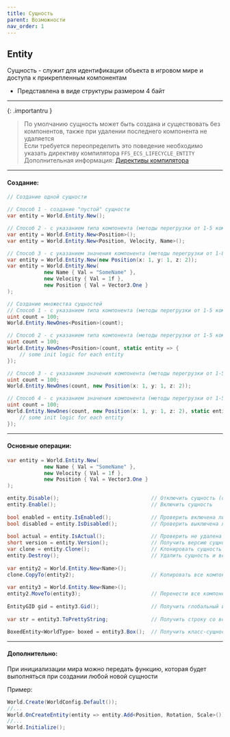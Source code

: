```yaml
---
title: Сущность
parent: Возможности
nav_order: 1
---
```


## Entity
Сущность - служит для идентификации объекта в игровом мире и доступа к прикрепленным компонентам
- Представлена в виде структуры размером 4 байт

___

{: .importantru }
> По умолчанию сущность может быть создана и существовать без компонентов, также при удалении последнего компонента не удаляется  
> Если требуется переопределить это поведение необходимо указать директиву компилятора `FFS_ECS_LIFECYCLE_ENTITY`  
> Дополнительная информация: [Директивы компилятора](compilerdirectives.md)

___

#### Создание:
```csharp
// Создание одной сущности

// Способ 1 - создание "пустой" сущности
var entity = World.Entity.New();

// Способ 2 - с указанием типа компонента (методы перегрузки от 1-5 компонентов)
var entity = World.Entity.New<Position>();
var entity = World.Entity.New<Position, Velocity, Name>();

// Способ 3 - с указанием значения компонента (методы перегрузки от 1-8 компонентов)
var entity = World.Entity.New(new Position(x: 1, y: 1, z: 2));
var entity = World.Entity.New(
            new Name { Val = "SomeName" },
            new Velocity { Val = 1f },
            new Position { Val = Vector3.One }
);

// Создание множества сущностей
// Способ 1 - с указанием типа компонента (методы перегрузки от 1-5 компонентов)
uint count = 100;
World.Entity.NewOnes<Position>(count);

// Способ 2 - с указанием типа компонента (методы перегрузки от 1-5 компонентов) + делегата инициализации каждой сущности
uint count = 100;
World.Entity.NewOnes<Position>(count, static entity => {
    // some init logic for each entity
});

// Способ 3 - с указанием значения компонента (методы перегрузки от 1-5 компонентов)
uint count = 100;
World.Entity.NewOnes(count, new Position(x: 1, y: 1, z: 2));

// Способ 4 - с указанием значения компонента (методы перегрузки от 1-5 компонентов) + делегата инициализации каждой сущности
uint count = 100;
World.Entity.NewOnes(count, new Position(x: 1, y: 1, z: 2), static entity => {
    // some init logic for each entity
});
```
___

#### Основные операции:
```csharp
var entity = World.Entity.New(
            new Name { Val = "SomeName" },
            new Velocity { Val = 1f },
            new Position { Val = Vector3.One }
);

entity.Disable();                              // Отключить сущность (отключенная сущность по умолчанию не находится при запросах (смотри Query))
entity.Enable();                               // Включить сущность
      
bool enabled = entity.IsEnabled();             // Проверить включена ли сущность в мире
bool disabled = entity.IsDisabled();           // Проверить выключена ли сущность в мире
      
bool actual = entity.IsActual();               // Проверить не удалена ли сущность в мире
short version = entity.Version();              // Получить версию сущности
var clone = entity.Clone();                    // Клонировать сущность и все компоненты, теги
entity.Destroy();                              // Удалить сущность и все компоненты, теги
      
var entity2 = World.Entity.New<Name>();      
clone.CopyTo(entity2);                         // Копировать все компоненты, теги в указанную сущность
      
var entity3 = World.Entity.New<Name>();      
entity2.MoveTo(entity3);                       // Перенести все компоненты, теги в указанную сущность и удалить текущую
      
EntityGID gid = entity3.Gid();                 // Получить глобальный идентификатор сущности
      
var str = entity3.ToPrettyString;              // Получить строку со всей информацией о сущности

BoxedEntity<WorldType> boxed = entity3.Box();  // Получить класс-сущность реализующую IEntity
```
___

#### Дополнительно:

При инициализации мира можно передать функцию, которая будет выполняться при создании любой новой сущности

Пример:

```csharp
World.Create(WorldConfig.Default());
//...
World.OnCreateEntity(entity => entity.Add<Position, Rotation, Scale>());
//...
World.Initialize();
```